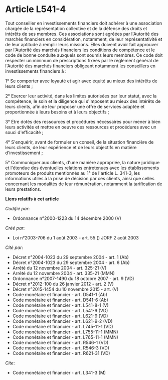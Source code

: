 # Article L541-4

Tout conseiller en investissements financiers doit adhérer à une association chargée de la représentation collective et de la
défense des droits et intérêts de ses membres. Ces associations sont agréées par l'Autorité des marchés financiers en
considération, notamment, de leur représentativité et de leur aptitude à remplir leurs missions. Elles doivent avoir fait
approuver par l'Autorité des marchés financiers les conditions de compétence et le code de bonne conduite auxquels sont
soumis leurs membres. Ce code doit respecter un minimum de prescriptions fixées par le règlement général de l'Autorité des
marchés financiers obligeant notamment les conseillers en investissements financiers à :

1° Se comporter avec loyauté et agir avec équité au mieux des intérêts de leurs clients ;

2° Exercer leur activité, dans les limites autorisées par leur statut, avec la compétence, le soin et la diligence qui
s'imposent au mieux des intérêts de leurs clients, afin de leur proposer une offre de services adaptée et proportionnée à
leurs besoins et à leurs objectifs ;

3° Etre dotés des ressources et procédures nécessaires pour mener à bien leurs activités et mettre en oeuvre ces ressources
et procédures avec un souci d'efficacité ;

4° S'enquérir, avant de formuler un conseil, de la situation financière de leurs clients, de leur expérience et de leurs
objectifs en matière d'investissement ;

5° Communiquer aux clients, d'une manière appropriée, la nature juridique et l'étendue des éventuelles relations entretenues
avec les établissements promoteurs de produits mentionnés au 1° de l'article L. 341-3, les informations utiles à la prise de
décision par ces clients, ainsi que celles concernant les modalités de leur rémunération, notamment la tarification de leurs
prestations.

**Liens relatifs à cet article**

_Codifié par_:

  - Ordonnance n°2000-1223 du 14 décembre 2000 (V)

_Créé par_:

  - Loi n°2003-706 du 1 août 2003 - art. 55 () JORF 2 août 2003

_Cité par_:

  - Décret n°2004-1023 du 29 septembre 2004 - art. 1 (Ab)
  - Décret n°2004-1023 du 29 septembre 2004 - art. 6 (Ab)
  - Arrêté du 12 novembre 2004 - art. 325-21 (V)
  - Arrêté du 12 novembre 2004 - art. 335-21 (MMN)
  - Ordonnance n°2007-1490 du 18 octobre 2007 - art. 9 (VD)
  - Décret n°2012-100 du 26 janvier 2012 - art. 2 (V)
  - Décret n°2015-1454 du 10 novembre 2015 - art. (V)
  - Code monétaire et financier - art. D541-1 (Ab)
  - Code monétaire et financier - art. D541-6 (Ab)
  - Code monétaire et financier - art. L541-8-1 (V)
  - Code monétaire et financier - art. L541-9 (VD)
  - Code monétaire et financier - art. L621-9 (VD)
  - Code monétaire et financier - art. L621-9-2 (VD)
  - Code monétaire et financier - art. L745-11-1 (VD)
  - Code monétaire et financier - art. L755-11-1 (MMN)
  - Code monétaire et financier - art. L765-11-1 (MMN)
  - Code monétaire et financier - art. R546-1 (VD)
  - Code monétaire et financier - art. R546-3 (VD)
  - Code monétaire et financier - art. R621-31 (VD)

_Cite_:

  - Code monétaire et financier - art. L341-3 (M)
